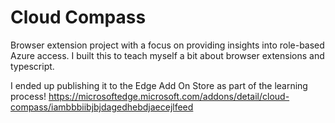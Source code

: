 # Cloud Compass
Browser extension project with a focus on providing insights into role-based Azure access. 
I built this to teach myself a bit about browser extensions and typescript.

I ended up publishing it to the Edge Add On Store as part of the learning process!
https://microsoftedge.microsoft.com/addons/detail/cloud-compass/iambbbiibjbjdagedhebdjaecejlfeed
